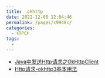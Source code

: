 ```yaml
---
title:  okhttp
date: 2022-12-06 12:04:46
permalink: /pages/c9948c/
categories:
  - 《RPC》
tags:
  - 
---
```

- [Java中发送Http请求之OkHttpClient](https://juejin.cn/post/7033389424863871012)
- [Http请求-okhttp3基本用法](https://www.cnblogs.com/feifuzeng/p/13554288.html)